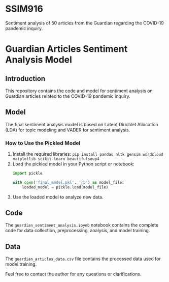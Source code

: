 # SSIM916
Sentiment analysis of 50 articles from the Guardian regarding the COVID-19 pandemic inquiry.


# Guardian Articles Sentiment Analysis Model

## Introduction
This repository contains the code and model for sentiment analysis on Guardian articles related to the COVID-19 pandemic inquiry.

## Model
The final sentiment analysis model is based on Latent Dirichlet Allocation (LDA) for topic modeling and VADER for sentiment analysis.

### How to Use the Pickled Model
1. Install the required libraries: `pip install pandas nltk gensim wordcloud matplotlib scikit-learn beautifulsoup4`
2. Load the pickled model in your Python script or notebook:
    ```python
    import pickle

    with open('final_model.pkl', 'rb') as model_file:
        loaded_model = pickle.load(model_file)
    ```
3. Use the loaded model to analyze new data.

## Code
The `guardian_sentiment_analysis.ipynb` notebook contains the complete code for data collection, preprocessing, analysis, and model training.

## Data
The `guardian_articles_data.csv` file contains the processed data used for model training.

Feel free to contact the author for any questions or clarifications.
